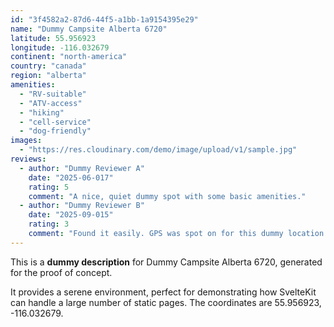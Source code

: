 ```yaml
---
id: "3f4582a2-87d6-44f5-a1bb-1a9154395e29"
name: "Dummy Campsite Alberta 6720"
latitude: 55.956923
longitude: -116.032679
continent: "north-america"
country: "canada"
region: "alberta"
amenities:
  - "RV-suitable"
  - "ATV-access"
  - "hiking"
  - "cell-service"
  - "dog-friendly"
images:
  - "https://res.cloudinary.com/demo/image/upload/v1/sample.jpg"
reviews:
  - author: "Dummy Reviewer A"
    date: "2025-06-017"
    rating: 5
    comment: "A nice, quiet dummy spot with some basic amenities."
  - author: "Dummy Reviewer B"
    date: "2025-09-015"
    rating: 3
    comment: "Found it easily. GPS was spot on for this dummy location."
---
```


This is a **dummy description** for Dummy Campsite Alberta 6720, generated for the proof of concept.

It provides a serene environment, perfect for demonstrating how SvelteKit can handle a large number of static pages. The coordinates are 55.956923, -116.032679.
